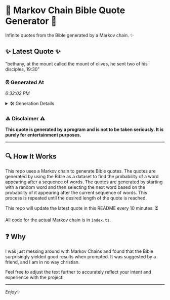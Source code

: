 # 📖 Markov Chain Bible Quote Generator 📖

Infinite quotes from the Bible generated by a Markov chain. ✨

## ✨ Latest Quote ✨
"bethany, at the mount called the mount of olives, he sent two of his disciples, 19:30"

### ⏰ Generated At
*6:32:02 PM*

<details>
    <summary>🛠️ Generation Details</summary>
    <p>
        <strong>🌱 Seed:</strong> bethany,<br>
        <strong>🔄 Iterations:</strong> 15<br>
        <strong>📜 Context History:</strong><br>[ bethany, ]: at<br>[ bethany,, at ]: the<br>[ bethany,, at, the ]: mount<br>[ bethany,, at, the, mount ]: called<br>[ bethany,, at, the, mount, called ]: the<br>[ bethany,, at, the, mount, called, the ]: mount<br>[ at, the, mount, called, the, mount ]: of<br>[ the, mount, called, the, mount, of ]: olives,<br>[ mount, called, the, mount, of, olives, ]: he<br>[ called, the, mount, of, olives,, he ]: sent<br>[ the, mount, of, olives,, he, sent ]: two<br>[ mount, of, olives,, he, sent, two ]: of<br>[ of, olives,, he, sent, two, of ]: his<br>[ olives,, he, sent, two, of, his ]: disciples,<br>[ he, sent, two, of, his, disciples, ]: 19:30<br>
    </p>
</details>

### ⚠️ Disclaimer ⚠️
**This quote is generated by a program and is not to be taken seriously. It is purely for entertainment purposes.**

---

## 🔍 How It Works

This repo uses a Markov chain to generate Bible quotes. The quotes are generated by using the Bible as a dataset to find the probability of a word appearing after a sequence of words. The quotes are generated by starting with a random word and then selecting the next word based on the probability of it appearing after the current sequence of words. This process is repeated until the desired length of the quote is reached.

This repo will update the latest quote in this README every 10 minutes. ⏳

All code for the actual Markov chain is in `index.ts`.

## ❓ Why

I was just messing around with Markov Chains and found that the Bible surprisingly yielded good results when prompted. 
It was suggested by a friend, and I am in no way christian.

Feel free to adjust the text further to accurately reflect your intent and experience with the project!

---

*Enjoy*✨
